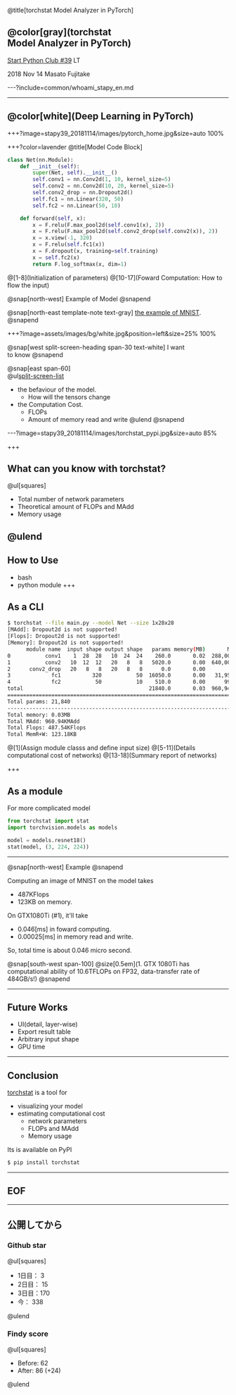 @title[torchstat Model Analyzer in PyTorch]

## @color[gray](torchstat<br> Model Analyzer in PyTorch)

[Start Python Club #39](https://startpython.connpass.com/event/101476/) LT


2018 Nov 14
Masato Fujitake

---?include=common/whoami_stapy_en.md

---

## @color[white](Deep Learning in PyTorch)

+++?image=stapy39_20181114/images/pytorch_home.jpg&size=auto 100%

+++?color=lavender
@title[Model Code Block]

```python
class Net(nn.Module):
    def __init__(self):
        super(Net, self).__init__()
        self.conv1 = nn.Conv2d(1, 10, kernel_size=5)
        self.conv2 = nn.Conv2d(10, 20, kernel_size=5)
        self.conv2_drop = nn.Dropout2d()
        self.fc1 = nn.Linear(320, 50)
        self.fc2 = nn.Linear(50, 10)

    def forward(self, x):
        x = F.relu(F.max_pool2d(self.conv1(x), 2))
        x = F.relu(F.max_pool2d(self.conv2_drop(self.conv2(x)), 2))
        x = x.view(-1, 320)
        x = F.relu(self.fc1(x))
        x = F.dropout(x, training=self.training)
        x = self.fc2(x)
        return F.log_softmax(x, dim=1)
```
@[1-8](Initialization of parameters)
@[10-17](Foward Computation: How to flow the input)

@snap[north-west]
Example of Model
@snapend

@snap[north-east template-note text-gray]
[the example of MNIST](https://github.com/pytorch/examples/blob/master/mnist/main.py).
@snapend


+++?image=assets/images/bg/white.jpg&position=left&size=25% 100%

@snap[west split-screen-heading span-30 text-white]
I want<br>to know
@snapend

@snap[east span-60]
<br>
@ul[split-screen-list](false)
- the befaviour of the model.
    - How will the tensors change
- the Computation Cost.
    - FLOPs
    - Amount of memory read and write
@ulend
@snapend


---?image=stapy39_20181114/images/torchstat_pypi.jpg&size=auto 85%

+++

## What can you know with torchstat?
@ul[squares]

- Total number of network parameters
- Theoretical amount of FLOPs and MAdd
- Memory usage

@ulend
---

## How to Use

- bash
- python module
+++
## As a CLI
```bash
$ torchstat --file main.py --model Net --size 1x28x28
[MAdd]: Dropout2d is not supported!
[Flops]: Dropout2d is not supported!
[Memory]: Dropout2d is not supported!
      module name  input shape output shape   params memory(MB)       MAdd      Flops  MemRead(B)  MemWrite(B) duration[%]  MemR+W(B)
0           conv1    1  28  28   10  24  24    260.0       0.02  288,000.0  149,760.0      4176.0      23040.0      57.31%    27216.0
1           conv2   10  12  12   20   8   8   5020.0       0.00  640,000.0  321,280.0     25840.0       5120.0       6.13%    30960.0
2      conv2_drop   20   8   8   20   8   8      0.0       0.00        0.0        0.0         0.0          0.0       9.10%        0.0
3             fc1          320           50  16050.0       0.00   31,950.0   16,000.0     65480.0        200.0      27.03%    65680.0
4             fc2           50           10    510.0       0.00      990.0      500.0      2240.0         40.0       0.43%     2280.0
total                                        21840.0       0.03  960,940.0  487,540.0      2240.0         40.0     100.00%   126136.0
=====================================================================================================================================
Total params: 21,840
-------------------------------------------------------------------------------------------------------------------------------------
Total memory: 0.03MB
Total MAdd: 960.94KMAdd
Total Flops: 487.54KFlops
Total MemR+W: 123.18KB
```
@[1](Assign module classs and define input size)
@[5-11](Details computational cost of networks)
@[13-18](Summary report of networks)

+++
## As a module
For more complicated model

```python
from torchstat import stat
import torchvision.models as models

model = models.resnet18()
stat(model, (3, 224, 224))
```

---
@snap[north-west]
Example
@snapend

Computing an image of MNIST on the model takes

- 487KFlops
- 123KB on memory.

On GTX1080Ti (#1), it'll take

- 0.046[ms] in foward computing.
- 0.00025[ms] in memory read and write.

So, total time is about 0.046 micro second.

@snap[south-west span-100]
@size[0.5em](1. GTX 1080Ti has computational ability of 10.6TFLOPs on FP32, data-transfer rate of 484GB/s!)
@snapend

---
## Future Works
- UI(detail, layer-wise)
- Export result table
- Arbitrary input shape
- GPU time

---
## Conclusion

[torchstat](https://github.com/Swall0w/torchstat) is a tool for

- visualizing your model
- estimating computational cost
    - network parameters
    - FLOPs and MAdd
    - Memory usage

Its is available on PyPI

```bash
$ pip install torchstat
```

---
## EOF

---
## 公開してから
### Github star

@ul[squares]

- 1日目：  3
- 2日目： 15
- 3日目：170
- 今：   338

@ulend

### Findy score
@ul[squares]

- Before: 62
- After: 86 (+24)

@ulend
